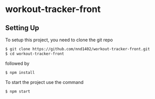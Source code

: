 # workout-tracker-front

## Setting Up

To setup this project, you need to clone the git repo

```sh
$ git clone https://github.com/nnd1402/workout-tracker-front.git
$ cd workout-tracker-front
```

followed by

```sh
$ npm install
```

To start the project use the command

```sh
$ npm start
```
